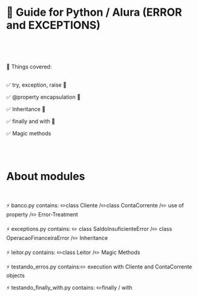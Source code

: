 # :pushpin:  Guide for Python / Alura (ERROR and EXCEPTIONS)


<br>
<br>
<br>







 :pencil: Things covered:
<br>
<br>

:white_check_mark: try, exception, raise :rocket:


:white_check_mark: @property encapsulation :rocket:

:white_check_mark: Inheritance :rocket:

:white_check_mark: finally and with :rocket:

:white_check_mark: Magic methods


<br>
<br>


# About modules
<br>


:zap: banco.py   contains: :pencil2:class Cliente /:pencil2:class ContaCorrente /:pencil2: use of property /:pencil2: Error-Treatment

:zap: exceptions.py   contains: :pencil2: class SaldoInsuficienteError /:pencil2: class OperacaoFinanceiraError /:pencil2: Inheritance

:zap: leitor.py   contains: :pencil2:class Leitor /:pencil2: Magic Methods 

:zap: testando_erros.py   contains::pencil2: execution with Cliente and ContaCorrente objects

:zap: testando_finally_with.py   contains: :pencil2:finally / with 
